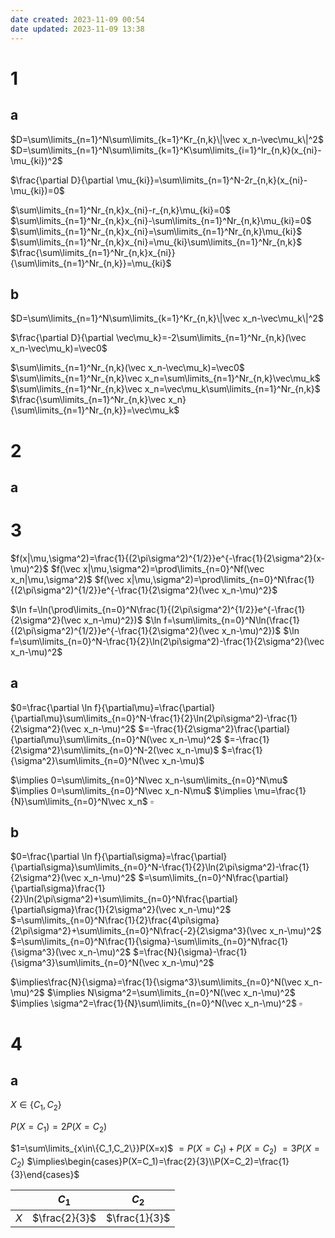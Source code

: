 ```yaml
---
date created: 2023-11-09 00:54
date updated: 2023-11-09 13:38
---
```


# 1

## a

$D=\sum\limits_{n=1}^N\sum\limits_{k=1}^Kr_{n,k}\|\vec x_n-\vec\mu_k\|^2$
$D=\sum\limits_{n=1}^N\sum\limits_{k=1}^K\sum\limits_{i=1}^Ir_{n,k}(x_{ni}-\mu_{ki})^2$

$\frac{\partial D}{\partial \mu_{ki}}=\sum\limits_{n=1}^N-2r_{n,k}(x_{ni}-\mu_{ki})=0$

$\sum\limits_{n=1}^Nr_{n,k}x_{ni}-r_{n,k}\mu_{ki}=0$
$\sum\limits_{n=1}^Nr_{n,k}x_{ni}-\sum\limits_{n=1}^Nr_{n,k}\mu_{ki}=0$
$\sum\limits_{n=1}^Nr_{n,k}x_{ni}=\sum\limits_{n=1}^Nr_{n,k}\mu_{ki}$
$\sum\limits_{n=1}^Nr_{n,k}x_{ni}=\mu_{ki}\sum\limits_{n=1}^Nr_{n,k}$
$\frac{\sum\limits_{n=1}^Nr_{n,k}x_{ni}}{\sum\limits_{n=1}^Nr_{n,k}}=\mu_{ki}$

## b

$D=\sum\limits_{n=1}^N\sum\limits_{k=1}^Kr_{n,k}\|\vec x_n-\vec\mu_k\|^2$

$\frac{\partial D}{\partial \vec\mu_k}=-2\sum\limits_{n=1}^Nr_{n,k}(\vec x_n-\vec\mu_k)=\vec0$

$\sum\limits_{n=1}^Nr_{n,k}(\vec x_n-\vec\mu_k)=\vec0$
$\sum\limits_{n=1}^Nr_{n,k}\vec x_n=\sum\limits_{n=1}^Nr_{n,k}\vec\mu_k$
$\sum\limits_{n=1}^Nr_{n,k}\vec x_n=\vec\mu_k\sum\limits_{n=1}^Nr_{n,k}$
$\frac{\sum\limits_{n=1}^Nr_{n,k}\vec x_n}{\sum\limits_{n=1}^Nr_{n,k}}=\vec\mu_k$

# 2

## a



# 3

$f(x|\mu,\sigma^2)=\frac{1}{(2\pi\sigma^2)^{1/2}}e^{-\frac{1}{2\sigma^2}(x-\mu)^2}$
$f(\vec x|\mu,\sigma^2)=\prod\limits_{n=0}^Nf(\vec x_n|\mu,\sigma^2)$
$f(\vec x|\mu,\sigma^2)=\prod\limits_{n=0}^N\frac{1}{(2\pi\sigma^2)^{1/2}}e^{-\frac{1}{2\sigma^2}(\vec x_n-\mu)^2}$

$\ln f=\ln(\prod\limits_{n=0}^N\frac{1}{(2\pi\sigma^2)^{1/2}}e^{-\frac{1}{2\sigma^2}(\vec x_n-\mu)^2})$
$\ln f=\sum\limits_{n=0}^N\ln(\frac{1}{(2\pi\sigma^2)^{1/2}}e^{-\frac{1}{2\sigma^2}(\vec x_n-\mu)^2})$
$\ln f=\sum\limits_{n=0}^N-\frac{1}{2}\ln(2\pi\sigma^2)-\frac{1}{2\sigma^2}(\vec x_n-\mu)^2$

## a

$0=\frac{\partial \ln f}{\partial\mu}=\frac{\partial}{\partial\mu}\sum\limits_{n=0}^N-\frac{1}{2}\ln(2\pi\sigma^2)-\frac{1}{2\sigma^2}(\vec x_n-\mu)^2$
$=-\frac{1}{2\sigma^2}\frac{\partial}{\partial\mu}\sum\limits_{n=0}^N(\vec x_n-\mu)^2$
$=-\frac{1}{2\sigma^2}\sum\limits_{n=0}^N-2(\vec x_n-\mu)$
$=\frac{1}{\sigma^2}\sum\limits_{n=0}^N(\vec x_n-\mu)$

$\implies 0=\sum\limits_{n=0}^N\vec x_n-\sum\limits_{n=0}^N\mu$
$\implies 0=\sum\limits_{n=0}^N\vec x_n-N\mu$
$\implies \mu=\frac{1}{N}\sum\limits_{n=0}^N\vec x_n$
$\square$

## b

$0=\frac{\partial \ln f}{\partial\sigma}=\frac{\partial}{\partial\sigma}\sum\limits_{n=0}^N-\frac{1}{2}\ln(2\pi\sigma^2)-\frac{1}{2\sigma^2}(\vec x_n-\mu)^2$
$=\sum\limits_{n=0}^N\frac{\partial}{\partial\sigma}\frac{1}{2}\ln(2\pi\sigma^2)+\sum\limits_{n=0}^N\frac{\partial}{\partial\sigma}\frac{1}{2\sigma^2}(\vec x_n-\mu)^2$
$=\sum\limits_{n=0}^N\frac{1}{2}\frac{4\pi\sigma}{2\pi\sigma^2}+\sum\limits_{n=0}^N\frac{-2}{2\sigma^3}(\vec x_n-\mu)^2$
$=\sum\limits_{n=0}^N\frac{1}{\sigma}-\sum\limits_{n=0}^N\frac{1}{\sigma^3}(\vec x_n-\mu)^2$
$=\frac{N}{\sigma}-\frac{1}{\sigma^3}\sum\limits_{n=0}^N(\vec x_n-\mu)^2$

$\implies\frac{N}{\sigma}=\frac{1}{\sigma^3}\sum\limits_{n=0}^N(\vec x_n-\mu)^2$
$\implies N\sigma^2=\sum\limits_{n=0}^N(\vec x_n-\mu)^2$
$\implies \sigma^2=\frac{1}{N}\sum\limits_{n=0}^N(\vec x_n-\mu)^2$
$\square$

# 4

## a

$X\in\{C_1,C_2\}$

$P(X=C_1)=2P(X=C_2)$

$1=\sum\limits_{x\in\{C_1,C_2\}}P(X=x)$
$=P(X=C_1)+P(X=C_2)$
$=3P(X=C_2)$
$\implies\begin{cases}P(X=C_1)=\frac{2}{3}\\P(X=C_2)=\frac{1}{3}\end{cases}$

|     | $C_1$         | $C_2$         |
| --- | ------------- | ------------- |
| $X$ | $\frac{2}{3}$ | $\frac{1}{3}$ |
